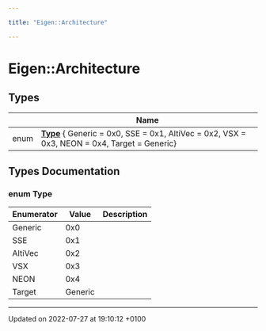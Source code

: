 ```yaml
---

title: "Eigen::Architecture"

---
```


# Eigen::Architecture



## Types

|                | Name           |
| -------------- | -------------- |
| enum| **[Type](http://example.org/namespaces/namespaceeigen_1_1architecture/#enum-type)** { Generic = 0x0, SSE = 0x1, AltiVec = 0x2, VSX = 0x3, NEON = 0x4, Target = Generic} |

## Types Documentation

### enum Type

| Enumerator | Value | Description |
| ---------- | ----- | ----------- |
| Generic | 0x0|   |
| SSE | 0x1|   |
| AltiVec | 0x2|   |
| VSX | 0x3|   |
| NEON | 0x4|   |
| Target | Generic|   |









-------------------------------

Updated on 2022-07-27 at 19:10:12 +0100
